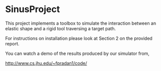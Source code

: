 # SinusProject

This project implements a toolbox to simulate the interaction between an elastic shape and a rigid tool traversing a target path.

For instructions on installation please look at Section 2 on the provided report.

You can watch a demo of the results produced by our simulator from,

http://www.cs.jhu.edu/~fpradan1/code/
